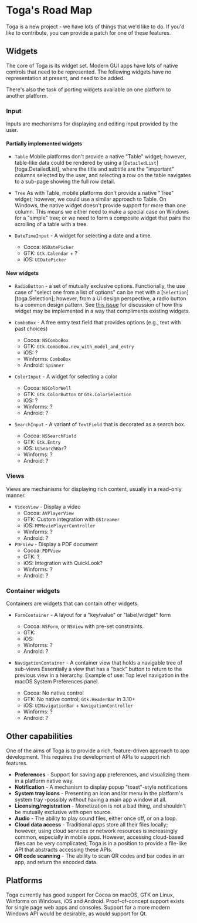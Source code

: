 # Toga's Road Map

Toga is a new project - we have lots of things that we'd like to do. If you'd like to contribute, you can provide a patch for one of these features.

## Widgets

The core of Toga is its widget set. Modern GUI apps have lots of native controls that need to be represented. The following widgets have no representation at present, and need to be added.

There's also the task of porting widgets available on one platform to another platform.

### Input

Inputs are mechanisms for displaying and editing input provided by the user.

#### Partially implemented widgets

- `Table`    Mobile platforms don't provide a native "Table" widget; however, table-like data could be rendered by using a [`DetailedList`][toga.DetailedList], where the title and subtitle are the "important" columns selected by the user, and selecting a row on the table navigates to a sub-page showing the full row detail.

- `Tree`    As with Table, mobile platforms don't provide a native "Tree" widget; however, we could use a similar approach to Table.    On Windows, the native widget doesn't provide support for more than one column. This means we either need to make a special case on Windows for a "simple" tree; or we need to form a composite widget that pairs the scrolling of a table with a tree.

- `DateTimeInput` - A widget for selecting a date and a time.
    - Cocoa: `NSDatePicker`
    - GTK: `Gtk.Calendar` + ?
    - iOS: `UIDatePicker`

#### New widgets

- `RadioButton` - a set of mutually exclusive options.    Functionally, the use case of "select one from a list of options" can be met with a [`Selection`][toga.Selection]; however, from a UI design perspective, a radio button is a common design pattern.    See [this issue](https://github.com/beeware/toga/issues/2225) for discussion of how this widget may be implemented in a way that compliments existing widgets.

- `ComboBox` - A free entry text field that provides options (e.g., text with past choices)
    - Cocoa: `NSComboBox`
    - GTK: `Gtk.ComboBox.new_with_model_and_entry`
    - iOS: ?
    - Winforms: `ComboBox`
    - Android: `Spinner`

- `ColorInput` - A widget for selecting a color
    - Cocoa: `NSColorWell`
    - GTK: `Gtk.ColorButton` or `Gtk.ColorSelection`
    - iOS: ?
    - Winforms: ?
    - Android: ?

- `SearchInput` - A variant of `TextField` that is decorated as a search box.
    - Cocoa: `NSSearchField`
    - GTK: `Gtk.Entry`
    - iOS: `UISearchBar`?
    - Winforms: ?
    - Android: ?

### Views

Views are mechanisms for displaying rich content, usually in a read-only manner.

- `VideoView` - Display a video
    - Cocoa: `AVPlayerView`
    - GTK: Custom integration with `GStreamer`
    - iOS: `MPMoviePlayerController`
    - Winforms: ?
    - Android: ?
- `PDFView` - Display a PDF document
    - Cocoa: `PDFView`
    - GTK: ?
    - iOS: Integration with QuickLook?
    - Winforms: ?
    - Android: ?

### Container widgets

Containers are widgets that can contain other widgets.

- `FormContainer` - A layout for a "key/value" or "label/widget" form
    - Cocoa: `NSForm`, or `NSView` with pre-set constraints.
    - GTK:
    - iOS:
    - Winforms: ?
    - Android: ?

- `NavigationContainer` - A container view that holds a navigable tree of sub-views    Essentially a view that has a "back" button to return to the previous view in a hierarchy. Example of use: Top level navigation in the macOS System Preferences panel.
    - Cocoa: No native control
    - GTK: No native control; `Gtk.HeaderBar` in 3.10+
    - iOS: `UINavigationBar` + `NavigationController`
    - Winforms: ?
    - Android: ?

## Other capabilities

One of the aims of Toga is to provide a rich, feature-driven approach to app development. This requires the development of APIs to support rich features.

- **Preferences** - Support for saving app preferences, and visualizing them in a platform native way.
- **Notification** - A mechanism to display popup "toast"-style notifications
- **System tray icons** - Presenting an icon and/or menu in the platform's system tray -possibly without having a main app window at all.
- **Licensing/registration** - Monetization is not a bad thing, and shouldn't be mutually exclusive with open source.
- **Audio** - The ability to play sound files, either once off, or on a loop.
- **Cloud data access** - Traditional apps store all their files locally; however, using cloud services or network resources is increasingly common, especially in mobile apps. However, accessing cloud-based files can be very complicated; Toga is in a position to provide a file-like API that abstracts accessing these APIs.
- **QR code scanning** - The ability to scan QR codes and bar codes in an app, and return the encoded data.

## Platforms

Toga currently has good support for Cocoa on macOS, GTK on Linux, Winforms on Windows, iOS and Android. Proof-of-concept support exists for single page web apps and consoles. Support for a more modern Windows API would be desirable, as would support for Qt.
